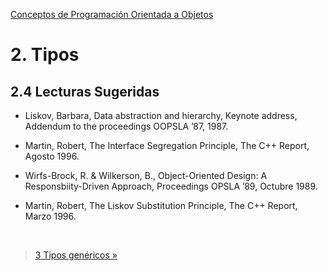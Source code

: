 [Conceptos de Programación Orientada a Objetos](../..)


# 2. Tipos

## 2.4 Lecturas Sugeridas

- Liskov, Barbara, Data abstraction and hierarchy, Keynote address, Addendum to the proceedings OOPSLA ’87, 1987.

- Martin, Robert, The Interface Segregation Principle, The C++ Report, Agosto 1996.

- Wirfs-Brock, R. & Wilkerson, B., Object-Oriented Design: A Responsbiity-Driven Approach, Proceedings OPSLA ’89, Octubre 1989.

- Martin, Robert, The Liskov Substitution Principle, The C++ Report, Marzo 1996.

<br>

> [3 Tipos genéricos »](../3_Tipos_Genericos/3_1_Contenido.md)

</br>